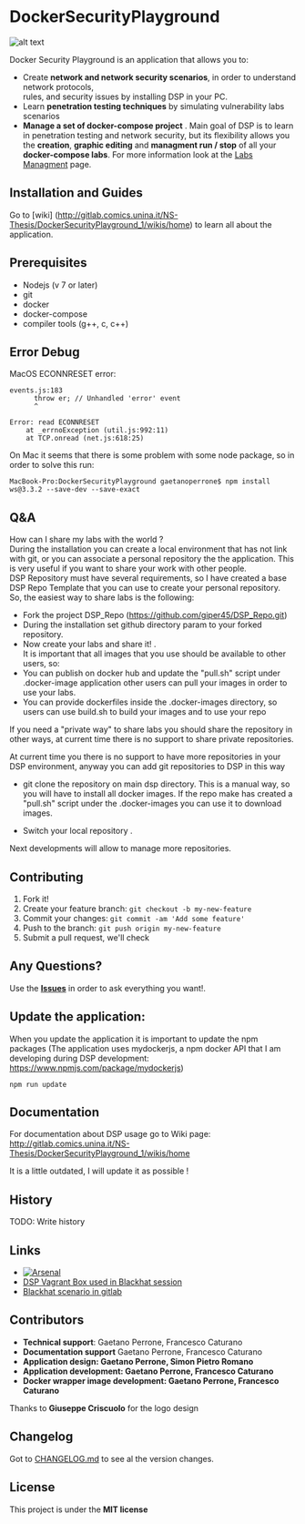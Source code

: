 # DockerSecurityPlayground
![alt text](https://raw.githubusercontent.com/giper45/DockerSecurityPlayground/master/public/assets/img/dsp_logo.png)



Docker Security Playground is an application that allows you to: 
- Create **network and network security scenarios**, in order to understand network protocols,  
rules, and security issues by installing DSP in your PC.  
- Learn **penetration testing techniques** by simulating vulnerability labs scenarios
-  **Manage a set of docker-compose project** . Main goal of DSP is to learn 
in penetration testing and network security, but its flexibility allows you the 
**creation**, **graphic editing** and **managment run / stop** of all your **docker-compose
labs**. For more information look at the [Labs Managment]() page. 

## Installation  and Guides
Go to [wiki] (http://gitlab.comics.unina.it/NS-Thesis/DockerSecurityPlayground_1/wikis/home)
to learn all about the application.

## Prerequisites
* Nodejs (v 7 or later)
* git
* docker
* docker-compose
* compiler tools (g++, c, c++)
 
## Error Debug


MacOS ECONNRESET error: 

```
events.js:183
      throw er; // Unhandled 'error' event
      ^

Error: read ECONNRESET
    at _errnoException (util.js:992:11)
    at TCP.onread (net.js:618:25)
```
On Mac it seems that there is some problem with some node package, so in order to solve this run:
```
MacBook-Pro:DockerSecurityPlayground gaetanoperrone$ npm install ws@3.3.2 --save-dev --save-exact
```

## Q&A  
How can I share my labs with the world ?   
During the installation you can create a local environment that has not link with git, or you can associate a personal repository the the application. This is very useful if you want to share your work with other people.   
DSP Repository must have several requirements, so I have created a base DSP Repo Template that you can use to create your personal repository.   
So, the easiest way to share labs is the following:   
- Fork the project DSP_Repo (https://github.com/giper45/DSP_Repo.git)   
-  During the installation set github directory param to your forked repository.   
- Now create your labs and share it! .   
It is important that all images that you use should be available to other users, so:   
- You can publish on docker hub and update the "pull.sh" script under .docker-image application  other users can pull your images in order to use your labs.   
- You can provide dockerfiles inside the .docker-images directory, so users can use build.sh to build your images and to use your repo   

If you need a "private way" to share labs you should share the repository in other ways, at current time there is no support to share private repositories. 

At current time you there is no support to have more repositories in your DSP environment, anyway you can add git repositories to DSP in this way   

- git clone the repository on main dsp directory. This is a manual way, so you will have to install all docker images. If the repo make has created a "pull.sh" script under the .docker-images you can use it to download images. 

- Switch your local repository .    

Next developments will allow to manage more repositories.  

## Contributing

1. Fork it!
2. Create your feature branch: `git checkout -b my-new-feature`
3. Commit your changes: `git commit -am 'Add some feature'`  
4. Push to the branch: `git push origin my-new-feature`
5. Submit a pull request, we'll check 

## Any Questions? 
Use the **[Issues](http://gitlab.comics.unina.it/NS-Thesis/DockerSecurityPlayground_1/issues)**  in order to ask everything you want!. 

## Update the application: 
When you update the application it is important to update the npm packages (The application uses mydockerjs, a npm docker API that I am developing during DSP development: https://www.npmjs.com/package/mydockerjs)  
```
npm run update
```

## Documentation   
For documentation about DSP usage go to Wiki page: 
http://gitlab.comics.unina.it/NS-Thesis/DockerSecurityPlayground_1/wikis/home  

It is a little outdated, I will update it as possible !  

## History
TODO: Write history    


## Links
- [![Arsenal](https://github.com/toolswatch/badges/blob/master/arsenal/usa/2018.svg)](https://www.toolswatch.org/2018/05/black-hat-arsenal-usa-2018-the-w0w-lineup/)  
- [DSP Vagrant Box used in Blackhat session](https://app.vagrantup.com/giper45/boxes/dsp_blackhat)  
- [Blackhat scenario in gitlab](https://gitlab.com/dsp_blackhat/dsp_blackhat_vagrant.git) 

## Contributors   


* **Technical support**: Gaetano Perrone, Francesco Caturano 
* **Documentation support** Gaetano Perrone, Francesco Caturano
* **Application design: Gaetano Perrone, Simon Pietro Romano**
* **Application development: Gaetano Perrone, Francesco Caturano**
* **Docker wrapper image development: Gaetano Perrone, Francesco Caturano**


Thanks to **Giuseppe Criscuolo** for the logo design
## Changelog   
Got to [CHANGELOG.md](CHANGELOG.md) to see al the version changes.   

## License
This project is under the **MIT license**
